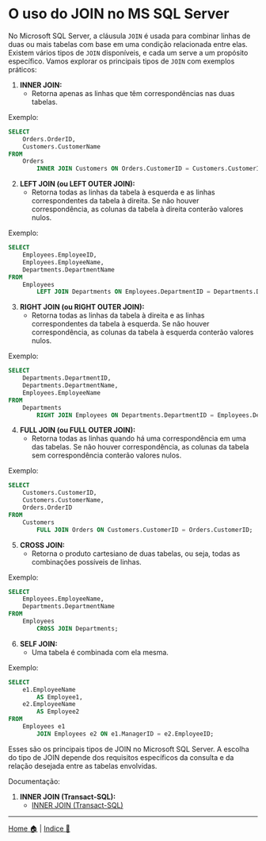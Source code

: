 # O uso do JOIN no MS SQL Server


No Microsoft SQL Server, a cláusula `JOIN` é usada para combinar linhas de duas ou mais tabelas com base em uma condição relacionada entre elas. Existem vários tipos de `JOIN` disponíveis, e cada um serve a um propósito específico. Vamos explorar os principais tipos de `JOIN` com exemplos práticos:

1. **INNER JOIN:**
   - Retorna apenas as linhas que têm correspondências nas duas tabelas.

Exemplo:
```sql
SELECT 
    Orders.OrderID, 
    Customers.CustomerName
FROM 
    Orders
        INNER JOIN Customers ON Orders.CustomerID = Customers.CustomerID;
```

2. **LEFT JOIN (ou LEFT OUTER JOIN):**
   - Retorna todas as linhas da tabela à esquerda e as linhas correspondentes da tabela à direita. Se não houver correspondência, as colunas da tabela à direita conterão valores nulos.

Exemplo:
```sql
SELECT 
    Employees.EmployeeID, 
    Employees.EmployeeName, 
    Departments.DepartmentName
FROM 
    Employees
        LEFT JOIN Departments ON Employees.DepartmentID = Departments.DepartmentID;
```

3. **RIGHT JOIN (ou RIGHT OUTER JOIN):**
   - Retorna todas as linhas da tabela à direita e as linhas correspondentes da tabela à esquerda. Se não houver correspondência, as colunas da tabela à esquerda conterão valores nulos.

Exemplo:
```sql
SELECT 
    Departments.DepartmentID, 
    Departments.DepartmentName, 
    Employees.EmployeeName
FROM 
    Departments
        RIGHT JOIN Employees ON Departments.DepartmentID = Employees.DepartmentID;
```

4. **FULL JOIN (ou FULL OUTER JOIN):**
   - Retorna todas as linhas quando há uma correspondência em uma das tabelas. Se não houver correspondência, as colunas da tabela sem correspondência conterão valores nulos.

Exemplo:
```sql
SELECT 
    Customers.CustomerID, 
    Customers.CustomerName, 
    Orders.OrderID
FROM 
    Customers
        FULL JOIN Orders ON Customers.CustomerID = Orders.CustomerID;
```

5. **CROSS JOIN:**
   - Retorna o produto cartesiano de duas tabelas, ou seja, todas as combinações possíveis de linhas.

Exemplo:
```sql
SELECT 
    Employees.EmployeeName, 
    Departments.DepartmentName
FROM 
    Employees
        CROSS JOIN Departments;
```

6. **SELF JOIN:**
   - Uma tabela é combinada com ela mesma.

Exemplo:
```sql
SELECT 
    e1.EmployeeName 
        AS Employee1, 
    e2.EmployeeName 
        AS Employee2
FROM 
    Employees e1
        JOIN Employees e2 ON e1.ManagerID = e2.EmployeeID;
```

Esses são os principais tipos de JOIN no  Microsoft SQL Server. A escolha do tipo de JOIN depende dos requisitos específicos da consulta e da relação desejada entre as tabelas envolvidas.


Documentação:

1. **INNER JOIN (Transact-SQL):**
   - [INNER JOIN (Transact-SQL)](https://docs.microsoft.com/en-us/sql/relational-databases/performance/joins/inner-join-transact-sql)

-----

[Home 🏠](../README.md) | [Indice 📇](README.md)